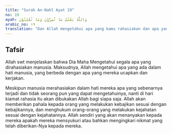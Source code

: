 ```yaml
---
title: "Surah An-Nahl Ayat 19"
no: 19
ayah: وَاللّٰهُ يَعْلَمُ مَا تُسِرُّوْنَ وَمَا تُعْلِنُوْنَ 
arabic_no: ١٩
translation: "Dan Allah mengetahui apa yang kamu rahasiakan dan apa yang kamu lahirkan."
---
```


## Tafsir

Allah swt menjelaskan bahwa Dia Maha Mengetahui segala apa yang dirahasiakan manusia. Maksudnya, Allah mengetahui apa yang ada dalam hati manusia, yang berbeda dengan apa yang mereka ucapkan dan kerjakan.

Meskipun manusia merahasiakan dalam hati mereka apa yang sebenarnya terjadi dan tidak seorang pun yang dapat mengetahuinya, nanti di hari kiamat rahasia itu akan dibukakan Allah bagi siapa saja. Allah akan memberikan pahala kepada orang yang melakukan kebajikan sesuai dengan kebajikannya, dan menghukum orang-orang yang melakukan kejahatan sesuai dengan kejahatannya. Allah sendiri yang akan menanyakan kepada mereka apakah mereka mensyukuri atau bahkan mengingkari nikmat yang telah diberikan-Nya kepada mereka.
